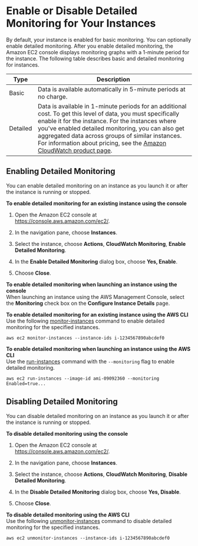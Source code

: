 # Enable or Disable Detailed Monitoring for Your Instances<a name="using-cloudwatch-new"></a>

By default, your instance is enabled for basic monitoring\. You can optionally enable detailed monitoring\. After you enable detailed monitoring, the Amazon EC2 console displays monitoring graphs with a 1\-minute period for the instance\. The following table describes basic and detailed monitoring for instances\.


| Type | Description | 
| --- | --- | 
|  Basic  |  Data is available automatically in 5\-minute periods at no charge\.  | 
|  Detailed  |  Data is available in 1\-minute periods for an additional cost\. To get this level of data, you must specifically enable it for the instance\. For the instances where you've enabled detailed monitoring, you can also get aggregated data across groups of similar instances\. For information about pricing, see the [Amazon CloudWatch product page](https://aws.amazon.com/cloudwatch)\.  | 

## Enabling Detailed Monitoring<a name="enable-detailed-monitoring"></a>

You can enable detailed monitoring on an instance as you launch it or after the instance is running or stopped\.

**To enable detailed monitoring for an existing instance using the console**

1. Open the Amazon EC2 console at [https://console\.aws\.amazon\.com/ec2/](https://console.aws.amazon.com/ec2/)\.

1. In the navigation pane, choose **Instances**\.

1. Select the instance, choose **Actions**, **CloudWatch Monitoring**, **Enable Detailed Monitoring**\.

1. In the **Enable Detailed Monitoring** dialog box, choose **Yes, Enable**\.

1. Choose **Close**\.

**To enable detailed monitoring when launching an instance using the console**  
When launching an instance using the AWS Management Console, select the **Monitoring** check box on the **Configure Instance Details** page\.

**To enable detailed monitoring for an existing instance using the AWS CLI**  
Use the following [monitor\-instances](http://docs.aws.amazon.com/cli/latest/reference/ec2/monitor-instances.html) command to enable detailed monitoring for the specified instances\.

```
aws ec2 monitor-instances --instance-ids i-1234567890abcdef0
```

**To enable detailed monitoring when launching an instance using the AWS CLI**  
Use the [run\-instances](http://docs.aws.amazon.com/cli/latest/reference/ec2/run-instances.html) command with the `--monitoring` flag to enable detailed monitoring\.

```
aws ec2 run-instances --image-id ami-09092360 --monitoring Enabled=true...
```

## Disabling Detailed Monitoring<a name="disable-detailed-monitoring"></a>

You can disable detailed monitoring on an instance as you launch it or after the instance is running or stopped\.

**To disable detailed monitoring using the console**

1. Open the Amazon EC2 console at [https://console\.aws\.amazon\.com/ec2/](https://console.aws.amazon.com/ec2/)\.

1. In the navigation pane, choose **Instances**\.

1. Select the instance, choose **Actions**, **CloudWatch Monitoring**, **Disable Detailed Monitoring**\.

1. In the **Disable Detailed Monitoring** dialog box, choose **Yes, Disable**\.

1. Choose **Close**\.

**To disable detailed monitoring using the AWS CLI**  
Use the following [unmonitor\-instances](http://docs.aws.amazon.com/cli/latest/reference/ec2/unmonitor-instances.html) command to disable detailed monitoring for the specified instances\.

```
aws ec2 unmonitor-instances --instance-ids i-1234567890abcdef0
```